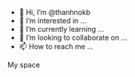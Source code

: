 - 👋 Hi, I’m @thanhnokb
- 👀 I’m interested in ...
- 🌱 I’m currently learning ...
- 💞️ I’m looking to collaborate on ...
- 📫 How to reach me ...

<!---
thanhnokb/thanhnokb is a ✨ special ✨ repository because its `README.md` (this file) appears on your GitHub profile.
You can click the Preview link to take a look at your changes.
--->
My space
